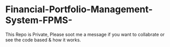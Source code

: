 # Financial-Portfolio-Management-System-FPMS-
This Repo is Private, Please soot me a message if you want to collabrate or see the code based & how it works.


